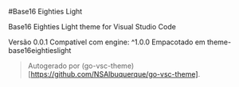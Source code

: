 #Base16 Eighties Light

Base16 Eighties Light theme for Visual Studio Code

Versão 0.0.1
Compatível com engine: ^1.0.0
Empacotado em theme-base16eightieslight

> Autogerado por (go-vsc-theme)[https://github.com/NSAlbuquerque/go-vsc-theme].
